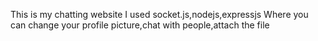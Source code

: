 This is my chatting website 
I used socket.js,nodejs,expressjs 
Where you can change your profile picture,chat with people,attach the file
